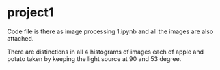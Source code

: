 # project1
Code file is there as image processing 1.ipynb and all the images are also attached.

There are distinctions in all 4 histograms of images each of apple and potato taken by keeping the light source at 90 and 53 degree.
